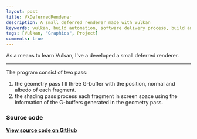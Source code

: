 ```yaml
---
layout: post
title: VkDeferredRenderer
description: A small deferred renderer made with Vulkan
keywords: vulkan, build automation, software delivery process, build and release
tags: [Vulkan, "Graphics", Project]
comments: true
---
```


As a means to learn Vulkan, I've a developed a small deferred renderer.  

---
The program consist of two pass:
1. the geometry pass fill three G-buffer with the position, normal and albedo of each fragment.
2. the shading pass process each fragment in screen space using the information of the G-buffers generated in the geometry pass.

### Source code

[**View source code on GitHub**](https://github.com/indiedriver/vkdeferredrenderer)
